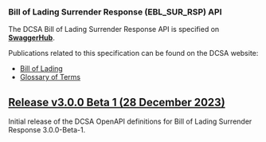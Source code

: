 ### Bill of Lading Surrender Response (EBL_SUR_RSP) API

The DCSA Bill of Lading Surrender Response API is specified on [**SwaggerHub**](https://app.swaggerhub.com/apis/dcsaorg/DCSA_EBL_SUR_RSP).

Publications related to this specification can be found on the DCSA website:
- [Bill of Lading](https://dcsa.org/standards/ebill-of-lading/)
- [Glossary of Terms](https://knowledge.dcsa.org/s/glossary)

<a name="v300B1"></a>[Release v3.0.0 Beta 1 (28 December 2023)](https://app.swaggerhub.com/apis-docs/dcsaorg/DCSA_EBL_SUR_RSP/3.0.0-Beta-1)
---
Initial release of the DCSA OpenAPI definitions for Bill of Lading Surrender Response 3.0.0-Beta-1.
